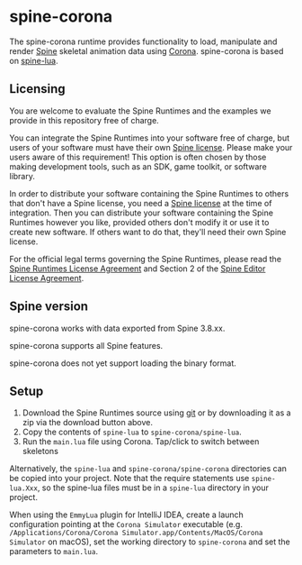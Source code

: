 # spine-corona

The spine-corona runtime provides functionality to load, manipulate and render [Spine](http://esotericsoftware.com) skeletal animation data using [Corona](http://coronalabs.com/products/corona-sdk/). spine-corona is based on [spine-lua](../spine-lua).

## Licensing

You are welcome to evaluate the Spine Runtimes and the examples we provide in this repository free of charge.

You can integrate the Spine Runtimes into your software free of charge, but users of your software must have their own [Spine license](https://esotericsoftware.com/spine-purchase). Please make your users aware of this requirement! This option is often chosen by those making development tools, such as an SDK, game toolkit, or software library.

In order to distribute your software containing the Spine Runtimes to others that don't have a Spine license, you need a [Spine license](https://esotericsoftware.com/spine-purchase) at the time of integration. Then you can distribute your software containing the Spine Runtimes however you like, provided others don't modify it or use it to create new software. If others want to do that, they'll need their own Spine license.

For the official legal terms governing the Spine Runtimes, please read the [Spine Runtimes License Agreement](http://esotericsoftware.com/spine-runtimes-license) and Section 2 of the [Spine Editor License Agreement](http://esotericsoftware.com/spine-editor-license#s2).

## Spine version

spine-corona works with data exported from Spine 3.8.xx.

spine-corona supports all Spine features.

spine-corona does not yet support loading the binary format.

## Setup

1. Download the Spine Runtimes source using [git](https://help.github.com/articles/set-up-git) or by downloading it as a zip via the download button above.
1. Copy the contents of `spine-lua` to `spine-corona/spine-lua`.
1. Run the `main.lua` file using Corona. Tap/click to switch between skeletons

Alternatively, the `spine-lua` and `spine-corona/spine-corona` directories can be copied into your project. Note that the require statements use `spine-lua.Xxx`, so the spine-lua files must be in a `spine-lua` directory in your project.

When using the `EmmyLua` plugin for IntelliJ IDEA, create a launch configuration pointing at the `Corona Simulator` executable (e.g. ` /Applications/Corona/Corona Simulator.app/Contents/MacOS/Corona Simulator` on macOS), set the working directory to `spine-corona` and set the parameters to `main.lua`.


